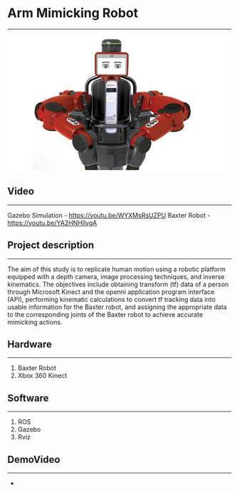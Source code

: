 # Arm Mimicking Robot
***
![baxter_img](/screenshots/baxter.PNG)

## Video 
---
Gazebo Simulation -  https://youtu.be/WYXMsRsUZPU
Baxter Robot - https://youtu.be/YA2HNHllvgA

## Project description
***
 The aim of this study is to replicate human motion using a robotic platform equipped with a depth camera, image processing techniques, and inverse kinematics. The objectives include obtaining transform (tf) data of a person through Microsoft Kinect and the openni application program interface (API), performing kinematic calculations to convert tf tracking data into usable information for the Baxter robot, and assigning the appropriate data to the corresponding joints of the Baxter robot to achieve accurate mimicking actions.

 ## Hardware
 ***
 1. Baxter Robot
 2. Xbox 360 Kinect

 ## Software
 ***
 1. ROS
 2. Gazebo
 2. Rviz


 ## DemoVideo
 ***

+

 
